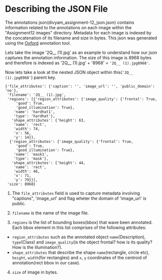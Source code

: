 # Describing the JSON File

The annotations json(divyam_assignment-12_json.json) contains information related to the annotations on each image within the "Assignment12 images" directory.
Metadata for each image is indexed by the concatenation of its filename and size in bytes. This json was generated using the [Oxford](http://www.robots.ox.ac.uk/~vgg/software/via/via_demo.html) annotation tool.

Lets take the image '2Q__ (1).jpg' as an example to understand how our json captures the annotation information. The size of this image is 8968 bytes and therefore is indexed as
'2Q__ (1).jpg' + '8968' = `'2Q__ (1).jpg8968'`. 

Now lets take a look at the nested JSON object within this(`'2Q__ (1).jpg8968'`) parent key.

``` 
{'file_attributes': {'caption': '', 'image_url': '', 'public_domain': 'no'},
 'filename': '2Q__ (1).jpg',
 'regions': [{'region_attributes': {'image_quality': {'frontal': True,
     'good': True,
     'good_illumination': True},
    'name': 'hardhat1',
    'type': 'hardhat'},
   'shape_attributes': {'height': 63,
    'name': 'rect',
    'width': 74,
    'x': 56,
    'y': 14}},
  {'region_attributes': {'image_quality': {'frontal': True,
     'good': True,
     'good_illumination': True},
    'name': 'mask1',
    'type': 'mask'},
   'shape_attributes': {'height': 44,
    'name': 'rect',
    'width': 46,
    'x': 71,
    'y': 79}}],
 'size': 8968}
 ```
 
 1. The `file_attributes` field is used to capture metadata involving "captions", 'image_url' and flag wheter the domain of 'image_url' is public.
 
 2. `filename` is the name of the image file.
 
 3. `regions` is the list of bounding boxes(bbox) that wave been annotated. Each bbox element in this list comprises of the following attributes:
   -  `region_attributes` such as the annotated object `name`(Description), `type`(Class) and `image_quality`(is the object frontal? how is its quality? How is the illumination?).
   - `shape_attributes` that describe the shape `name`(rectangle, circle etc), `height`, `width`(for rectangles) and `x`, `y` coordinates of the centroid of annotation(rect bbox in our case).
 
 4. `size` of image in bytes.
